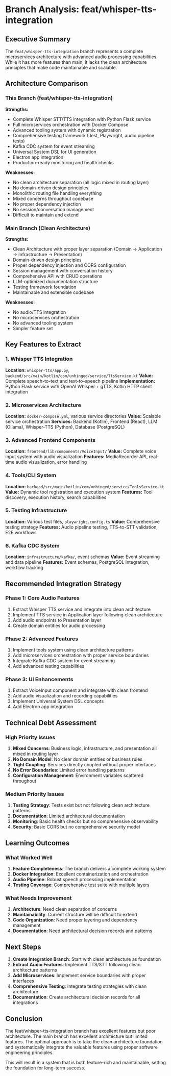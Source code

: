 # Branch Analysis: feat/whisper-tts-integration

## Executive Summary

The `feat/whisper-tts-integration` branch represents a complete microservices architecture with advanced audio processing capabilities. While it has more features than main, it lacks the clean architecture principles that make code maintainable and scalable.

## Architecture Comparison

### This Branch (feat/whisper-tts-integration)
**Strengths:**
- Complete Whisper STT/TTS integration with Python Flask service
- Full microservices orchestration with Docker Compose
- Advanced tooling system with dynamic registration
- Comprehensive testing framework (Jest, Playwright, audio pipeline tests)
- Kafka CDC system for event streaming
- Universal System DSL for UI generation
- Electron app integration
- Production-ready monitoring and health checks

**Weaknesses:**
- No clean architecture separation (all logic mixed in routing layer)
- No domain-driven design principles
- Monolithic routing file handling everything
- Mixed concerns throughout codebase
- No proper dependency injection
- No session/conversation management
- Difficult to maintain and extend

### Main Branch (Clean Architecture)
**Strengths:**
- Clean Architecture with proper layer separation (Domain → Application → Infrastructure → Presentation)
- Domain-driven design principles
- Proper dependency injection and CORS configuration
- Session management with conversation history
- Comprehensive API with CRUD operations
- LLM-optimized documentation structure
- Testing framework foundation
- Maintainable and extensible codebase

**Weaknesses:**
- No audio/TTS integration
- No microservices orchestration
- No advanced tooling system
- Simpler feature set

## Key Features to Extract

### 1. Whisper TTS Integration
**Location:** `whisper-tts/app.py`, `backend/src/main/kotlin/com/unhinged/service/TtsService.kt`
**Value:** Complete speech-to-text and text-to-speech pipeline
**Implementation:** Python Flask service with OpenAI Whisper + gTTS, Kotlin HTTP client integration

### 2. Microservices Architecture
**Location:** `docker-compose.yml`, various service directories
**Value:** Scalable service orchestration
**Services:** Backend (Kotlin), Frontend (React), LLM (Ollama), Whisper-TTS (Python), Database (PostgreSQL)

### 3. Advanced Frontend Components
**Location:** `frontend/lib/components/VoiceInput/`
**Value:** Complete voice input system with audio visualization
**Features:** MediaRecorder API, real-time audio visualization, error handling

### 4. Tools/CLI System
**Location:** `backend/src/main/kotlin/com/unhinged/service/ToolsService.kt`
**Value:** Dynamic tool registration and execution system
**Features:** Tool discovery, execution history, search capabilities

### 5. Testing Infrastructure
**Location:** Various test files, `playwright.config.ts`
**Value:** Comprehensive testing strategy
**Features:** Audio pipeline testing, TTS-to-STT validation, E2E workflows

### 6. Kafka CDC System
**Location:** `infrastructure/kafka/`, event schemas
**Value:** Event streaming and data pipeline
**Features:** Event schemas, PostgreSQL integration, workflow tracking

## Recommended Integration Strategy

### Phase 1: Core Audio Features
1. Extract Whisper TTS service and integrate into clean architecture
2. Implement TTS service in Application layer following clean architecture
3. Add audio endpoints to Presentation layer
4. Create domain entities for audio processing

### Phase 2: Advanced Features
1. Implement tools system using clean architecture patterns
2. Add microservices orchestration with proper service boundaries
3. Integrate Kafka CDC system for event streaming
4. Add advanced testing capabilities

### Phase 3: UI Enhancements
1. Extract VoiceInput component and integrate with clean frontend
2. Add audio visualization and recording capabilities
3. Implement Universal System DSL concepts
4. Add Electron app integration

## Technical Debt Assessment

### High Priority Issues
1. **Mixed Concerns**: Business logic, infrastructure, and presentation all mixed in routing layer
2. **No Domain Model**: No clear domain entities or business rules
3. **Tight Coupling**: Services directly coupled without proper interfaces
4. **No Error Boundaries**: Limited error handling patterns
5. **Configuration Management**: Environment variables scattered throughout

### Medium Priority Issues
1. **Testing Strategy**: Tests exist but not following clean architecture patterns
2. **Documentation**: Limited architectural documentation
3. **Monitoring**: Basic health checks but no comprehensive observability
4. **Security**: Basic CORS but no comprehensive security model

## Learning Outcomes

### What Worked Well
1. **Feature Completeness**: The branch delivers a complete working system
2. **Docker Integration**: Excellent containerization and orchestration
3. **Audio Pipeline**: Robust speech processing implementation
4. **Testing Coverage**: Comprehensive test suite with multiple layers

### What Needs Improvement
1. **Architecture**: Need clean separation of concerns
2. **Maintainability**: Current structure will be difficult to extend
3. **Code Organization**: Need proper layering and dependency management
4. **Documentation**: Need architectural decision records and patterns

## Next Steps

1. **Create Integration Branch**: Start with clean architecture as foundation
2. **Extract Audio Features**: Implement TTS/STT following clean architecture patterns
3. **Add Microservices**: Implement service boundaries with proper interfaces
4. **Comprehensive Testing**: Integrate testing strategies with clean architecture
5. **Documentation**: Create architectural decision records for all integrations

## Conclusion

The feat/whisper-tts-integration branch has excellent features but poor architecture. The main branch has excellent architecture but limited features. The optimal approach is to take the clean architecture foundation and systematically integrate the valuable features using proper software engineering principles.

This will result in a system that is both feature-rich and maintainable, setting the foundation for long-term success.
